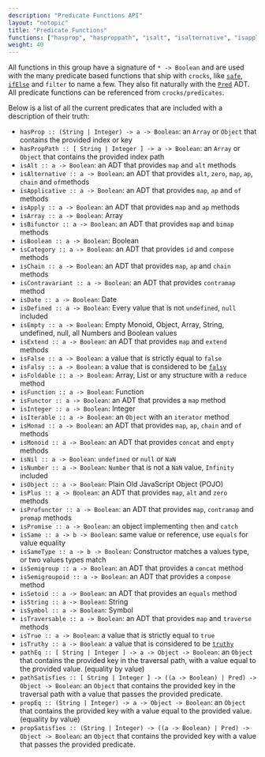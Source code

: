 ```yaml
---
description: "Predicate Functions API"
layout: "notopic"
title: "Predicate Functions"
functions: ["hasprop", "hasproppath", "isalt", "isalternative", "isapplicative", "isapply", "isarray", "isbifunctor", "isboolean", "iscategory", "ischain", "iscontravariant", "isDate", "isdefined", "isempty", "isextend", "isfalse", "isfalsy", "isfoldable", "isfunction", "isfunctor", "isinteger", "isiterable", "ismonad", "ismonoid", "isnil", "isnumber", "isobject", "isplus", "isprofunctor", "ispromise", "issame", "issametype", "issemigroup", "issemigroupoid", "issetoid", "isstring", "istraversable", "istrue", "istruthy", "patheq", "pathsatisfies", "propeq", "propsatisfies"]
weight: 40
---
```


All functions in this group have a signature of `* -> Boolean` and are used with
the many predicate based functions that ship with `crocks`,
like [`safe`][safe], [`ifElse`][ifelse] and `filter` to name a few. They also
fit naturally with the [`Pred`][pred] ADT. All predicate functions can be referenced
from `crocks/predicates`.

Below is a list of all the current predicates that are included with a
description of their truth:

* `hasProp :: (String | Integer) -> a -> Boolean`: an `Array` or `Object` that contains the provided index or key
* `hasPropPath :: [ String | Integer ] -> a -> Boolean`: an `Array` or `Object` that contains the provided index path
* `isAlt :: a -> Boolean`: an ADT that provides `map` and `alt` methods
* `isAlternative :: a -> Boolean`: an ADT that provides `alt`, `zero`, `map`, `ap`, `chain` and `of`methods
* `isApplicative :: a -> Boolean`: an ADT that provides `map`, `ap` and `of` methods
* `isApply :: a -> Boolean`: an ADT that provides `map` and `ap` methods
* `isArray :: a -> Boolean`: Array
* `isBifunctor :: a -> Boolean`: an ADT that provides `map` and `bimap` methods
* `isBoolean :: a -> Boolean`: Boolean
* `isCategory :: a -> Boolean`: an ADT that provides `id` and `compose` methods
* `isChain :: a -> Boolean`: an ADT that provides `map`, `ap` and `chain` methods
* `isContravariant :: a -> Boolean`: an ADT that provides `contramap` method
* `isDate :: a -> Boolean`: Date
* `isDefined :: a -> Boolean`: Every value that is not `undefined`, `null` included
* `isEmpty :: a -> Boolean`: Empty Monoid, Object, Array, String, undefined, null, all Numbers and Boolean values
* `isExtend :: a -> Boolean`: an ADT that provides `map` and `extend` methods
* `isFalse :: a -> Boolean`: a value that is strictly equal to `false`
* `isFalsy :: a -> Boolean`: a value that is considered to be [`falsy`][falsy]
* `isFoldable :: a -> Boolean`: Array, List or any structure with a `reduce` method
* `isFunction :: a -> Boolean`: Function
* `isFunctor :: a -> Boolean`: an ADT that provides a `map` method
* `isInteger :: a -> Boolean`: Integer
* `isIterable :: a -> Boolean`: an `Object` with an `iterator` method
* `isMonad :: a -> Boolean`: an ADT that provides `map`, `ap`, `chain` and `of` methods
* `isMonoid :: a -> Boolean`: an ADT that provides `concat` and `empty` methods
* `isNil :: a -> Boolean`: `undefined` or `null` or `NaN`
* `isNumber :: a -> Boolean`: `Number` that is not a `NaN` value, `Infinity` included
* `isObject :: a -> Boolean`: Plain Old JavaScript Object (POJO)
* `isPlus :: a -> Boolean`: an ADT that provides `map`, `alt` and `zero` methods
* `isProfunctor :: a -> Boolean`: an ADT that provides `map`, `contramap` and `promap` methods
* `isPromise :: a -> Boolean`: an object implementing `then` and `catch`
* `isSame :: a -> b -> Boolean`: same value or reference, use `equals` for value equality
* `isSameType :: a -> b -> Boolean`: Constructor matches a values type, or two values types match
* `isSemigroup :: a -> Boolean`: an ADT that provides a `concat` method
* `isSemigroupoid :: a -> Boolean`: an ADT that provides a `compose` method
* `isSetoid :: a -> Boolean`: an ADT that provides an `equals` method
* `isString :: a -> Boolean`: String
* `isSymbol :: a -> Boolean`: Symbol
* `isTraversable :: a -> Boolean`: an ADT that provides `map` and `traverse` methods
* `isTrue :: a -> Boolean`: a value that is strictly equal to `true`
* `isTruthy :: a -> Boolean`: a value that is considered to be [`truthy`][truthy]
* `pathEq :: [ String | Integer ] -> a -> Object -> Boolean`: an `Object` that contains the provided key in the  traversal path, with a value equal to the provided value. (equality by value)
* `pathSatisfies :: [ String | Integer ] -> ((a -> Boolean) | Pred) -> Object -> Boolean`: an `Object` that contains the provided key in the traversal path with a value that passes the provided predicate.
* `propEq :: (String | Integer) -> a -> Object -> Boolean`: an `Object` that contains the provided key with a value equal to the provided value. (equality by value)
* `propSatisfies :: (String | Integer) -> ((a -> Boolean) | Pred) -> Object -> Boolean`: an `Object` that contains the provided key with a value that passes the provided predicate.

[pred]: ../crocks/Pred.html
[ifelse]: logic-functions.html#ifelse
[safe]: helpers.html#safe
[truthy]: https://developer.mozilla.org/en-US/docs/Glossary/Truthy
[falsy]: https://developer.mozilla.org/en-US/docs/Glossary/Falsy
